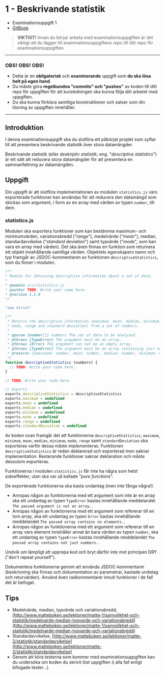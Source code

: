 # 1 - Beskrivande statistik

- Examinationsuppgift 1
- [GitBook](https://coursepress.gitbooks.io/1dv021/content/examinationsuppgifter/examinationsuppgift-1/)

>__VIKTIGT!__ Innan du börjar arbeta med examinationsuppgiften är det viktigt att du lägger till examinationsuppgiftens repo till ditt repo för examinationsuppgiften.

***

### OBS! OBS! OBS!

- Detta är en **obligatorisk** och **examinerande** uppgift som **du ska lösa helt på egen hand**.
- Du måste göra **regelbundna "commits" och "pushes"** av koden till ditt repo för uppgiften för att kursledningen ska kunna följa ditt arbetet med uppgiften.
- Du ska kunna förklara samtliga konstruktioner och satser som din lösning av uppgiften innehåller.

***

## Introduktion

I denna examinationsuppgift ska du slutföra ett påbörjat projekt som syftar till att presentera beskrivande statistik över stora datamängder.

Beskrivande statistik (eller _deskriptiv statistik_; eng. "_descriptive statistics_") är ett sätt att reducera stora datamängder för att presentera en sammanfattning av datamängden.

## Uppgift

Din uppgift är att slutföra implementationen av modulen `statistics.js` vars exporterade funktioner kan användas för att reducera den datamängd som skickas som argument, i form av en array med värden av typen `number`, till dem.

### statistics.js

Modulen ska exportera funktioner som kan bestämma maximum- och minimumvärden, variationsbredd ("_range_"), medelvärde ("_mean_"), median, standardavvikelse ("_standard deviation_") samt typvärde ("_mode_", som kan vara en array med värden). Det ska även finnas en funktion som returnera ett objekt innehållande samtliga värden. Objektets egenskapers namn och typ framgår av JSDOC-kommentaren av funktionen `descriptiveStatistics`, som du finner i modulen.

```js
/**
* Module for obtaining descriptive information about a set of data.
*
* @module src/statistics.js
* @author TODO: Write your name here.
* @version 1.1.0
*/

'use strict'

/**
 * Returns the descriptive information (maximum, mean, median, minimum,
 * mode, range and standard deviation) from a set of numbers.
 *
 * @param {number[]} numbers The set of data to be analyzed.
 * @throws {TypeError} The argument must be an array.
 * @throws {Error} The argument can not be an empty array.
 * @throws {TypeError} The argument must be an array containing just numbers.
 * @returns {{maximum: number, mean: number, median: number, minimum: number, mode: number[], range: number, standardDeviation: number}}
 */
function descriptiveStatistics (numbers) {
  // TODO: Write your code here.
}

// TODO: Write your code here.

// Exports
exports.descriptiveStatistics = descriptiveStatistics
exports.maximum = undefined
exports.mean = undefined
exports.median = undefined
exports.minimum = undefined
exports.mode = undefined
exports.range = undefined
exports.standardDeviation = undefined
```

Av koden ovan framgår det att funktionerna `descriptiveStatistics`, `maximum`, `minimum`, `mean`, `median`, `minimum`, `mode`, `range` samt `standardDeviation` ska exporteras varför dessa måste implementeras. Funktionen `descriptiveStatistics` är redan deklarerad och exporterad men saknar implementation. Resterande funktioner saknar deklaration och måste dessutom exporteras.

Funktionerna i modulen `statistics.js` får inte ha några som helst sidoeffekter, utan ska var så kallade "_pure functions_".

De exporterade funktionerna ska kasta undantag (men inte fånga några!).

- Anropas någon av funktionerna med ett argument som inte är en array ska ett undantag av typen `TypeError` kastas innehållande meddelandet `The passed argument is not an array.`.
- Anropas någon av funktionerna med ett argument som refererar till en tom array, ska ett undantag av typen `Error` kastas innehållande meddelandet `The passed array contains no elements.`.
- Anropas någon av funktionerna med ett argument som refererar till en array vars element innehåller annat än bara värden av typen `number`, ska ett undantag av typen `TypeError` kastas innehållande meddelandet `The passed array contains not just numbers.`.

Undvik om lämpligt att upprepa kod och bryt därför inte mot principen DRY ("don't repeat yourself").

Dokumentera funktionerna genom att använda JSDOC-kommentarer (beskrivning ska finnas och dokumentation av parametrar, kastade undatag och returvärden). Använd även radkommentarer innuti funktioner i de fall det är befogat.

## Tips

- Medelvärde, median, typvärde och variationsbredd, [http://www.matteboken.se/lektioner/matte-1/sannolikhet-och-statistik/medelvarde-median-typvarde-och-variationsbredd](http://www.matteboken.se/lektioner/matte-1/sannolikhet-och-statistik/medelvarde-median-typvarde-och-variationsbredd)
- Standardavvikelse, [http://www.matteboken.se/lektioner/matte-2/statistik/standardavvikelse](http://www.matteboken.se/lektioner/matte-2/statistik/standardavvikelse)
- Genom att köra testerna som kommer med examinationsuppgiften kan du undersöka om koden du skrivit löst uppgiften (i alla fall enligt bifogade tester...).
